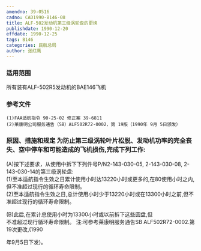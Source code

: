 ```yaml
---
amendno: 39-0516  
cadno: CAD1990-B146-08  
title: ALF-502发动机第三级涡轮盘的更换  
publishdate: 1990-12-20  
effdate: 1990-12-25  
tags: B146  
categories: 民航总局  
author: 张红鹰  
---
```

  
### 适用范围  
所有装有ALF-502R5发动机的BAE146飞机  
  
<!--more-->  
### 参考文件  
    (1)FAA适航指令 90-25-02 修正案 39-6811  
    (2)莱康明公司服务通告（SB）ALF502R72-0002，第 19版（1990年 9月 5日颁发）  
  
### 原因、措施和规定     为防止第三级涡轮叶片松脱、发动机功率的完全丧失、空中停车和可能造成的飞机损伤,完成下列工作:  
(A)按下述要求，从使用中拆下下列件号P/N2-143-030-05, 2-143-030-08, 2-143-030-14的第三级涡轮盘:  
      (1)至本适航指令生效之日累计使用小时达13220小时或更多的,在80使用小时之内,但不准超过现行的循环寿命限制。  
      (2)至本适航指令生效之日,总计使用小时少于13220小时或在13300小时之前,但不准超过现行的循环寿命限制。  
  
(B)此后,在累计总使用小时为13300小时或以前拆下这些圆盘,但  
不准超过现行循环寿命限制。     注:可参考莱康明服务通告SB ALF502R72-0002.第19次更改,(1990  
  
年9月5日下发)。  
